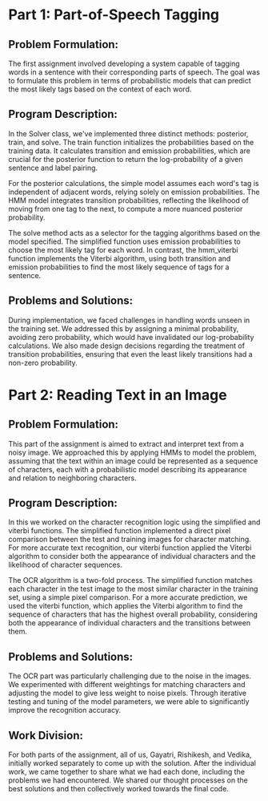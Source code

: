 
# Part 1: Part-of-Speech Tagging

## Problem Formulation:

The first assignment involved developing a system capable of tagging words in a sentence with their corresponding parts of speech. The goal was to formulate this problem in terms of probabilistic models that can predict the most likely tags based on the context of each word.


## Program Description:

In the Solver class, we've implemented three distinct methods: posterior, train, and solve. The train function initializes the probabilities based on the training data. It calculates transition and emission probabilities, which are crucial for the posterior function to return the log-probability of a given sentence and label pairing.

For the posterior calculations, the simple model assumes each word's tag is independent of adjacent words, relying solely on emission probabilities. The HMM model integrates transition probabilities, reflecting the likelihood of moving from one tag to the next, to compute a more nuanced posterior probability.

The solve method acts as a selector for the tagging algorithms based on the model specified. The simplified function uses emission probabilities to choose the most likely tag for each word. In contrast, the hmm_viterbi function implements the Viterbi algorithm, using both transition and emission probabilities to find the most likely sequence of tags for a sentence.

## Problems and Solutions:

During implementation, we faced challenges in handling words unseen in the training set. We addressed this by assigning a minimal probability, avoiding zero probability, which would have invalidated our log-probability calculations. We also made design decisions regarding the treatment of transition probabilities, ensuring that even the least likely transitions had a non-zero probability.

# Part 2: Reading Text in an Image

## Problem Formulation:

This part of the assignment is aimed to extract and interpret text from a noisy image. We approached this by applying HMMs to model the problem, assuming that the text within an image could be represented as a sequence of characters, each with a probabilistic model describing its appearance and relation to neighboring characters.

## Program Description:

In this we worked on the character recognition logic using the simplified and viterbi functions. The simplified function implemented a direct pixel comparison between the test and training images for character matching. For more accurate text recognition, our viterbi function applied the Viterbi algorithm to consider both the appearance of individual characters and the likelihood of character sequences.

The OCR algorithm is a two-fold process. The simplified function matches each character in the test image to the most similar character in the training set, using a simple pixel comparison. For a more accurate prediction, we used the viterbi function, which applies the Viterbi algorithm to find the sequence of characters that has the highest overall probability, considering both the appearance of individual characters and the transitions between them.

## Problems and Solutions:

The OCR part was particularly challenging due to the noise in the images. We experimented with different weightings for matching characters and adjusting the model to give less weight to noise pixels. Through iterative testing and tuning of the model parameters, we were able to significantly improve the recognition accuracy.

## Work Division:

For both parts of the assignment, all of us, Gayatri, Rishikesh, and Vedika, initially worked separately to come up with the solution. After the individual work, we came together to share what we had each done, including the problems we had encountered. We shared our thought processes on the best solutions and then collectively worked towards the final code.
